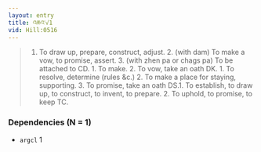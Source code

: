 ```yaml
---
layout: entry
title: འཆའ་√1
vid: Hill:0516
---
```

> 1. To draw up, prepare, construct, adjust. 2. (with dam) To make a vow, to promise, assert. 3. (with zhen pa or chags pa) To be attached to CD. 1. To make. 2. To vow, take an oath DK. 1. To resolve, determine (rules &c.) 2. To make a place for staying, supporting. 3. To promise, take an oath DS.1. To establish, to draw up, to construct, to invent, to prepare. 2. To uphold, to promise, to keep TC.
### Dependencies (N = 1)
* `argcl` 1
